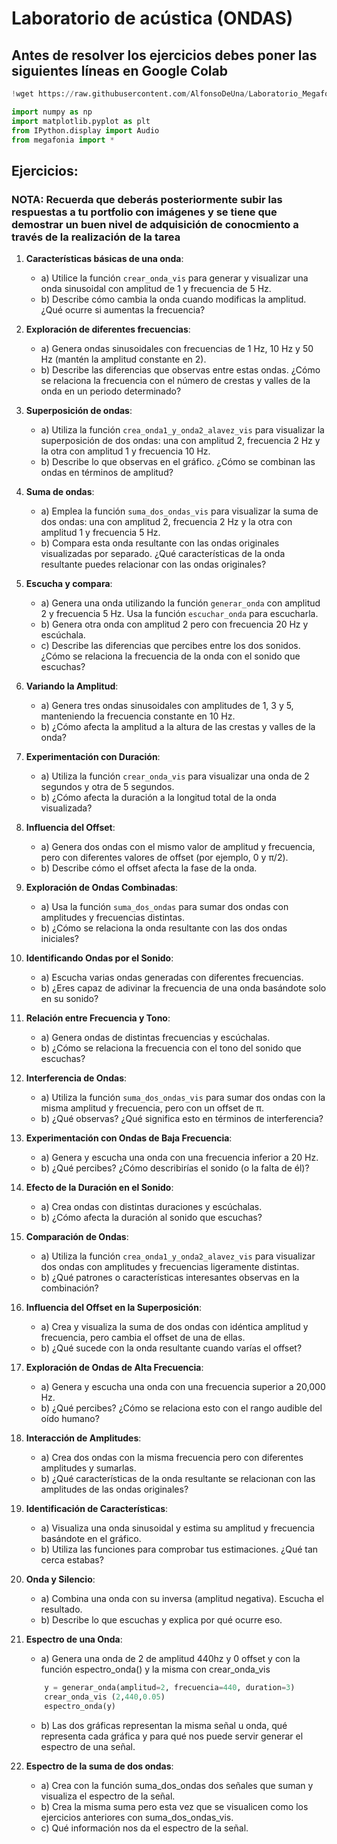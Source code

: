 # Laboratorio de acústica (ONDAS)

## Antes de resolver los ejercicios debes poner las siguientes líneas en Google Colab

```python
!wget https://raw.githubusercontent.com/AlfonsoDeUna/Laboratorio_Megafonia/main/acustics/megafonia.py

import numpy as np
import matplotlib.pyplot as plt
from IPython.display import Audio
from megafonia import *

```

## Ejercicios: 

### NOTA: Recuerda que deberás posteriormente subir las respuestas a tu portfolio con imágenes y se tiene que demostrar un buen nivel de adquisición de conocmiento a través de la realización de la tarea

1. **Características básicas de una onda**:
    - a) Utilice la función `crear_onda_vis` para generar y visualizar una onda sinusoidal con amplitud de 1 y frecuencia de 5 Hz. 
    - b) Describe cómo cambia la onda cuando modificas la amplitud. ¿Qué ocurre si aumentas la frecuencia?
    
2. **Exploración de diferentes frecuencias**:
    - a) Genera ondas sinusoidales con frecuencias de 1 Hz, 10 Hz y 50 Hz (mantén la amplitud constante en 2). 
    - b) Describe las diferencias que observas entre estas ondas. ¿Cómo se relaciona la frecuencia con el número de crestas y valles de la onda en un periodo determinado?

3. **Superposición de ondas**:
    - a) Utiliza la función `crea_onda1_y_onda2_alavez_vis` para visualizar la superposición de dos ondas: una con amplitud 2, frecuencia 2 Hz y la otra con amplitud 1 y frecuencia 10 Hz.
    - b) Describe lo que observas en el gráfico. ¿Cómo se combinan las ondas en términos de amplitud?

4. **Suma de ondas**:
    - a) Emplea la función `suma_dos_ondas_vis` para visualizar la suma de dos ondas: una con amplitud 2, frecuencia 2 Hz y la otra con amplitud 1 y frecuencia 5 Hz.
    - b) Compara esta onda resultante con las ondas originales visualizadas por separado. ¿Qué características de la onda resultante puedes relacionar con las ondas originales?

5. **Escucha y compara**:
    - a) Genera una onda utilizando la función `generar_onda` con amplitud 2 y frecuencia 5 Hz. Usa la función `escuchar_onda` para escucharla.
    - b) Genera otra onda con amplitud 2 pero con frecuencia 20 Hz y escúchala. 
    - c) Describe las diferencias que percibes entre los dos sonidos. ¿Cómo se relaciona la frecuencia de la onda con el sonido que escuchas?

6. **Variando la Amplitud**:
    - a) Genera tres ondas sinusoidales con amplitudes de 1, 3 y 5, manteniendo la frecuencia constante en 10 Hz.
    - b) ¿Cómo afecta la amplitud a la altura de las crestas y valles de la onda?

7. **Experimentación con Duración**:
    - a) Utiliza la función `crear_onda_vis` para visualizar una onda de 2 segundos y otra de 5 segundos. 
    - b) ¿Cómo afecta la duración a la longitud total de la onda visualizada?

8. **Influencia del Offset**:
    - a) Genera dos ondas con el mismo valor de amplitud y frecuencia, pero con diferentes valores de offset (por ejemplo, 0 y π/2).
    - b) Describe cómo el offset afecta la fase de la onda.

9. **Exploración de Ondas Combinadas**:
    - a) Usa la función `suma_dos_ondas` para sumar dos ondas con amplitudes y frecuencias distintas.
    - b) ¿Cómo se relaciona la onda resultante con las dos ondas iniciales?

10. **Identificando Ondas por el Sonido**:
    - a) Escucha varias ondas generadas con diferentes frecuencias.
    - b) ¿Eres capaz de adivinar la frecuencia de una onda basándote solo en su sonido?

11. **Relación entre Frecuencia y Tono**:
    - a) Genera ondas de distintas frecuencias y escúchalas.
    - b) ¿Cómo se relaciona la frecuencia con el tono del sonido que escuchas?

12. **Interferencia de Ondas**:
    - a) Utiliza la función `suma_dos_ondas_vis` para sumar dos ondas con la misma amplitud y frecuencia, pero con un offset de π.
    - b) ¿Qué observas? ¿Qué significa esto en términos de interferencia?

13. **Experimentación con Ondas de Baja Frecuencia**:
    - a) Genera y escucha una onda con una frecuencia inferior a 20 Hz.
    - b) ¿Qué percibes? ¿Cómo describirías el sonido (o la falta de él)?

14. **Efecto de la Duración en el Sonido**:
    - a) Crea ondas con distintas duraciones y escúchalas.
    - b) ¿Cómo afecta la duración al sonido que escuchas?

15. **Comparación de Ondas**:
    - a) Utiliza la función `crea_onda1_y_onda2_alavez_vis` para visualizar dos ondas con amplitudes y frecuencias ligeramente distintas.
    - b) ¿Qué patrones o características interesantes observas en la combinación?

16. **Influencia del Offset en la Superposición**:
    - a) Crea y visualiza la suma de dos ondas con idéntica amplitud y frecuencia, pero cambia el offset de una de ellas.
    - b) ¿Qué sucede con la onda resultante cuando varías el offset?

17. **Exploración de Ondas de Alta Frecuencia**:
    - a) Genera y escucha una onda con una frecuencia superior a 20,000 Hz.
    - b) ¿Qué percibes? ¿Cómo se relaciona esto con el rango audible del oído humano?

18. **Interacción de Amplitudes**:
    - a) Crea dos ondas con la misma frecuencia pero con diferentes amplitudes y sumarlas.
    - b) ¿Qué características de la onda resultante se relacionan con las amplitudes de las ondas originales?

19. **Identificación de Características**:
    - a) Visualiza una onda sinusoidal y estima su amplitud y frecuencia basándote en el gráfico.
    - b) Utiliza las funciones para comprobar tus estimaciones. ¿Qué tan cerca estabas?

20. **Onda y Silencio**:
    - a) Combina una onda con su inversa (amplitud negativa). Escucha el resultado.
    - b) Describe lo que escuchas y explica por qué ocurre eso.

21. **Espectro de una Onda**:
    - a) Genera una onda de 2 de amplitud 440hz y 0 offset y con la función espectro_onda() y la misma con crear_onda_vis

    ``` python
        y = generar_onda(amplitud=2, frecuencia=440, duration=3)
        crear_onda_vis (2,440,0.05)
        espectro_onda(y)
    
    ```
    - b) Las dos gráficas representan la misma señal u onda, qué representa cada gráfica y para qué nos puede servir generar el   espectro de una señal.
    
22. **Espectro de la suma de dos ondas**:

    - a) Crea con la función suma_dos_ondas dos señales que suman y visualiza el espectro de la señal.
    - b) Crea la misma suma pero esta vez que se visualicen como los ejercicios anteriores con suma_dos_ondas_vis.
    - c) Qué información nos da el espectro de la señal.

